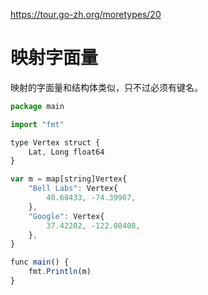 https://tour.go-zh.org/moretypes/20
# 映射字面量
映射的字面量和结构体类似，只不过必须有键名。

```js
package main

import "fmt"

type Vertex struct {
	Lat, Long float64
}

var m = map[string]Vertex{
	"Bell Labs": Vertex{
		40.68433, -74.39967,
	},
	"Google": Vertex{
		37.42202, -122.08408,
	},
}

func main() {
	fmt.Println(m)
}
```
